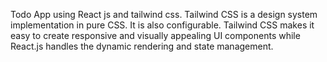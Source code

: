 Todo App using React js and tailwind css.
Tailwind CSS is a design system implementation in pure CSS. It is also configurable.
Tailwind CSS makes it easy to create responsive and visually appealing UI components while React.js handles the dynamic rendering and state management.
